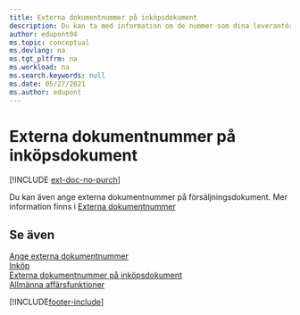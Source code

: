 ```yaml
---
title: Externa dokumentnummer på inköpsdokument
description: Du kan ta med information om de nummer som dina leverantörer tilldelar till dokument som de skickar till dig med hjälp av fältet Externt dokumentnummer eller fältet Din referens. Lär dig mer om skillnaden mellan de två fälten här.
author: edupont04
ms.topic: conceptual
ms.devlang: na
ms.tgt_pltfrm: na
ms.workload: na
ms.search.keywords: null
ms.date: 05/27/2021
ms.author: edupont
---
```

# Externa dokumentnummer på inköpsdokument

[!INCLUDE [ext-doc-no-purch](includes/ext-doc-no-purch.md)]

Du kan även ange externa dokumentnummer på försäljningsdokument. Mer information finns i [Externa dokumentnummer](sales-how-invoice-sales.md#external-document-numbers)

## Se även

[Ange externa dokumentnummer](across-enter-external-document-numbers.md)  
[Inköp](purchasing-manage-purchasing.md)  
[Externa dokumentnummer på inköpsdokument](sales-how-invoice-sales.md#external-document-numbers)  
[Allmänna affärsfunktioner](ui-across-business-areas.md)  

[!INCLUDE[footer-include](includes/footer-banner.md)]